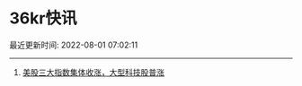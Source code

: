 # 36kr快讯

最近更新时间: 2022-08-01 07:02:11

--- 
1. [美股三大指数集体收涨，大型科技股普涨](https://36kr.com/newsflashes/1851959639395460) 
